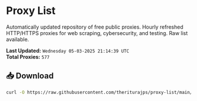 # Proxy List

Automatically updated repository of free public proxies. Hourly refreshed HTTP/HTTPS proxies for web scraping, cybersecurity, and testing. Raw list available.

**Last Updated:** `Wednesday 05-03-2025 21:14:39 UTC`  
**Total Proxies:** `577`

## 📥 Download
```bash
curl -O https://raw.githubusercontent.com/theriturajps/proxy-list/main/proxies.txt
